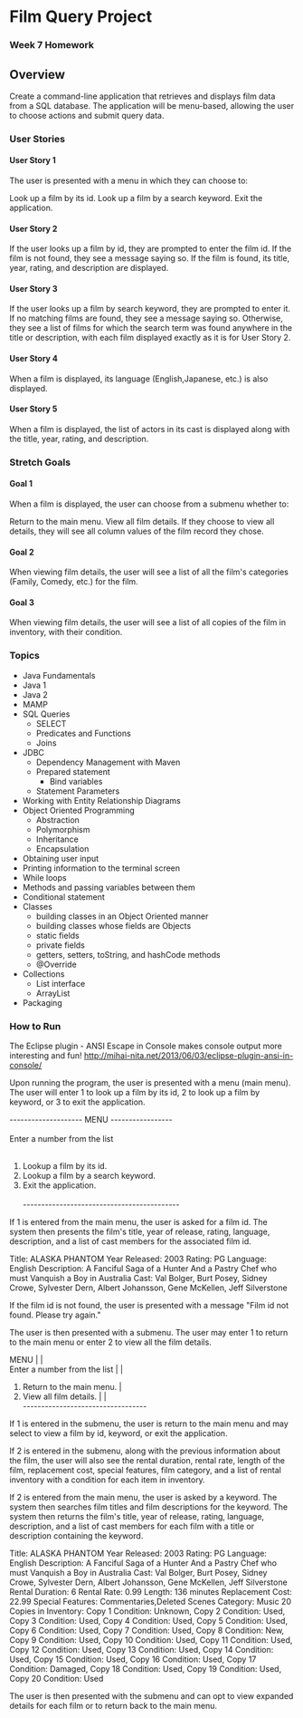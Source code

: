 # Film Query Project
### Week 7 Homework

## Overview
Create a command-line application that retrieves and displays film data from a SQL database. The application will be menu-based, allowing the user to choose actions and submit query data.

### User Stories
#### User Story 1
The user is presented with a menu in which they can choose to:

Look up a film by its id.
Look up a film by a search keyword.
Exit the application.

#### User Story 2
If the user looks up a film by id, they are prompted to enter the film id. If the film is not found, they see a message saying so. If the film is found, its title, year, rating, and description are displayed.

#### User Story 3
If the user looks up a film by search keyword, they are prompted to enter it. If no matching films are found, they see a message saying so. Otherwise, they see a list of films for which the search term was found anywhere in the title or description, with each film displayed exactly as it is for User Story 2.

#### User Story 4
When a film is displayed, its language (English,Japanese, etc.) is also displayed.

#### User Story 5
When a film is displayed, the list of actors in its cast is displayed along with the title, year, rating, and description.

### Stretch Goals
#### Goal 1
When a film is displayed, the user can choose from a submenu whether to:

Return to the main menu.
View all film details.
If they choose to view all details, they will see all column values of the film record they chose.

#### Goal 2
When viewing film details, the user will see a list of all the film's categories (Family, Comedy, etc.) for the film.

#### Goal 3
When viewing film details, the user will see a list of all copies of the film in inventory, with their condition.

### Topics
* Java Fundamentals
* Java 1
* Java 2
* MAMP
* SQL Queries
  - SELECT
  - Predicates and Functions
  - Joins
* JDBC
  - Dependency Management with Maven
  - Prepared statement
    - Bind variables
  - Statement Parameters
* Working with Entity Relationship Diagrams
* Object Oriented Programming
  - Abstraction
  - Polymorphism
  - Inheritance
  - Encapsulation
* Obtaining user input
* Printing information to the terminal screen
* While loops
* Methods and passing variables between them
* Conditional statement
* Classes
  - building classes in an Object Oriented manner
  - building classes whose fields are Objects
  - static fields
  - private fields
  - getters, setters, toString, and hashCode methods
  - @Override
* Collections
  - List interface
  - ArrayList
* Packaging

### How to Run
The Eclipse plugin - ANSI Escape in Console makes console output more interesting and fun!  http://mihai-nita.net/2013/06/03/eclipse-plugin-ansi-in-console/

Upon running the program, the user is presented with a menu (main menu). The user will enter 1 to look up a film by its id, 2 to look up a film by keyword, or 3 to exit the application.

-------------------- MENU -----------------<br>
<br>
       Enter a number from the list        <br>
                                           <br>
   1. Lookup a film by its id.             <br>
   2. Lookup a film by a search keyword.   <br>
   3. Exit the application.                <br>
                                           <br>
-------------------------------------------<br>

If 1 is entered from the main menu, the user is asked for a film id. The system then presents the film's title, year of release, rating, language, description, and a list of cast members for the associated film id.

Title: ALASKA PHANTOM
Year Released: 2003
Rating: PG
Language: English
Description: A Fanciful Saga of a Hunter And a Pastry Chef who must Vanquish a Boy in Australia
Cast: Val Bolger, Burt Posey, Sidney Crowe, Sylvester Dern, Albert Johansson, Gene McKellen, Jeff Silverstone

If the film id is not found, the user is presented with a message "Film id not found. Please try again."

The user is then presented with a submenu. The user may enter 1 to return to the main menu or enter 2 to view all the film details.

MENU  |
|  
   Enter a number from the list  |
|
   1. Return to the main menu.  |
   2. View all film details.  |
|  
----------------------------------<br>

If 1 is entered in the submenu, the user is return to the main menu and may select to view a film by id, keyword, or exit the application.

If 2 is entered in the submenu, along with the previous information about the film, the user will also see the rental duration, rental rate, length of the film, replacement cost, special features, film category, and a list of rental inventory with a condition for each item in inventory.

If 2 is entered from the main menu, the user is asked by a keyword. The system then searches film titles and film descriptions for the keyword. The system then returns the film's title, year of release, rating, language, description, and a list of cast members for each film with a title or description containing the keyword.

Title: ALASKA PHANTOM
Year Released: 2003
Rating: PG
Language: English
Description: A Fanciful Saga of a Hunter And a Pastry Chef who must Vanquish a Boy in Australia
Cast: Val Bolger, Burt Posey, Sidney Crowe, Sylvester Dern, Albert Johansson, Gene McKellen, Jeff Silverstone
Rental Duration: 6
Rental Rate: 0.99
Length: 136 minutes
Replacement Cost: 22.99
Special Features: Commentaries,Deleted Scenes
Category: Music
20 Copies in Inventory: Copy 1 Condition: Unknown, Copy 2 Condition: Used, Copy 3 Condition: Used, Copy 4 Condition: Used, Copy 5 Condition: Used, Copy 6 Condition: Used, Copy 7 Condition: Used, Copy 8 Condition: New, Copy 9 Condition: Used, Copy 10 Condition: Used, Copy 11 Condition: Used, Copy 12 Condition: Used, Copy 13 Condition: Used, Copy 14 Condition: Used, Copy 15 Condition: Used, Copy 16 Condition: Used, Copy 17 Condition: Damaged, Copy 18 Condition: Used, Copy 19 Condition: Used, Copy 20 Condition: Used

The user is then presented with the submenu and can opt to view expanded details for each film or to return back to the main menu.
